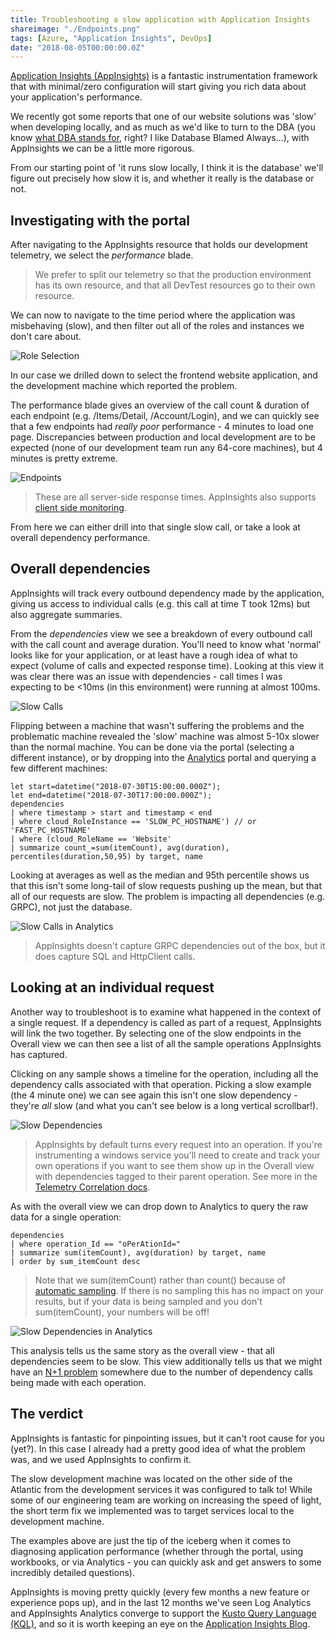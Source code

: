 ```yaml
---
title: Troubleshooting a slow application with Application Insights
shareimage: "./Endpoints.png"
tags: [Azure, "Application Insights", DevOps]
date: "2018-08-05T00:00:00.0Z"
---
```


[Application Insights (AppInsights)][application insights] is a fantastic instrumentation framework that with minimal/zero configuration will start giving you rich data about your application's performance.

We recently got some reports that one of our website solutions was 'slow' when developing locally, and as much as we'd like to turn to the DBA (you know [what DBA stands for], right? I like Database Blamed Always...), with AppInsights we can be a little more rigorous.

From our starting point of 'it runs slow locally, I think it is the database' we'll figure out precisely how slow it is, and whether it really is the database or not.

<!--more-->

## Investigating with the portal

After navigating to the AppInsights resource that holds our development telemetry, we select the _performance_ blade.

> We prefer to split our telemetry so that the production environment has its own resource, and that all DevTest resources go to their own resource.

We can now to navigate to the time period where the application was misbehaving (slow), and then filter out all of the roles and instances we don't care about.

![Role Selection](./RoleSelection.png)

In our case we drilled down to select the frontend website application, and the development machine which reported the problem.

The performance blade gives an overview of the call count & duration of each endpoint (e.g. /Items/Detail, /Account/Login), and we can quickly see that a few endpoints had _really poor_ performance - 4 minutes to load one page. Discrepancies between production and local development are to be expected (none of our development team run any 64-core machines), but 4 minutes is pretty extreme.

![Endpoints](./Endpoints.png)

> These are all server-side response times. AppInsights also supports [client side monitoring].

From here we can either drill into that single slow call, or take a look at overall dependency performance.

## Overall dependencies

AppInsights will track every outbound dependency made by the application, giving us access to individual calls (e.g. this call at time T took 12ms) but also aggregate summaries.

From the _dependencies_ view we see a breakdown of every outbound call with the call count and average duration. You'll need to know what 'normal' looks like for your application, or at least have a rough idea of what to expect (volume of calls and expected response time). Looking at this view it was clear there was an issue with dependencies - call times I was expecting to be <10ms (in this environment) were running at almost 100ms.

![Slow Calls](./SlowCalls.png)

Flipping between a machine that wasn't suffering the problems and the problematic machine revealed the 'slow' machine was almost 5-10x slower than the normal machine. You can be done via the portal (selecting a different instance), or by dropping into the [Analytics] portal and querying a few different machines:

```
let start=datetime("2018-07-30T15:00:00.000Z");
let end=datetime("2018-07-30T17:00:00.000Z");
dependencies
| where timestamp > start and timestamp < end
| where cloud_RoleInstance == 'SLOW_PC_HOSTNAME') // or 'FAST_PC_HOSTNAME'
| where (cloud_RoleName == 'Website'
| summarize count_=sum(itemCount), avg(duration), percentiles(duration,50,95) by target, name
```

Looking at averages as well as the median and 95th percentile shows us that this isn't some long-tail of slow requests pushing up the mean, but that all of our requests are slow. The problem is impacting all dependencies (e.g. GRPC), not just the database.

![Slow Calls in Analytics](./SlowCallsAnalytics.png)

> AppInsights doesn't capture GRPC dependencies out of the box, but it does capture SQL and HttpClient calls.

## Looking at an individual request

Another way to troubleshoot is to examine what happened in the context of a single request. If a dependency is called as part of a request, AppInsights will link the two together. By selecting one of the slow endpoints in the Overall view we can then see a list of all the sample operations AppInsights has captured.

Clicking on any sample shows a timeline for the operation, including all the dependency calls associated with that operation. Picking a slow example (the 4 minute one) we can see again this isn't one slow dependency - they're _all_ slow (and what you can't see below is a long vertical scrollbar!).

![Slow Dependencies](./SlowDependencies.png)

> AppInsights by default turns every request into an operation. If you're instrumenting a windows service you'll need to create and track your own operations if you want to see them show up in the Overall view with dependencies tagged to their parent operation. See more in the [Telemetry Correlation docs].

As with the overall view we can drop down to Analytics to query the raw data for a single operation:

```
dependencies
| where operation_Id == "oPerAtionId="
| summarize sum(itemCount), avg(duration) by target, name
| order by sum_itemCount desc
```

> Note that we sum(itemCount) rather than count() because of [automatic sampling]. If there is no sampling this has no impact on your results, but if your data is being sampled and you don't sum(itemCount), your numbers will be off!

![Slow Dependencies in Analytics](./SlowDependenciesAnalytics.png)

This analysis tells us the same story as the overall view - that all dependencies seem to be slow. This view additionally tells us that we might have an [N+1 problem] somewhere due to the number of dependency calls being made with each operation.

## The verdict

AppInsights is fantastic for pinpointing issues, but it can't root cause for you (yet?). In this case I already had a pretty good idea of what the problem was, and we used AppInsights to confirm it.

The slow development machine was located on the other side of the Atlantic from the development services it was configured to talk to! While some of our engineering team are working on increasing the speed of light, the short term fix we implemented was to target services local to the development machine.

The examples above are just the tip of the iceberg when it comes to diagnosing application performance (whether through the portal, using workbooks, or via Analytics - you can quickly ask and get answers to some incredibly detailed questions).

AppInsights is moving pretty quickly (every few months a new feature or experience pops up), and in the last 12 months we've seen Log Analytics and AppInsights Analytics converge to support the [Kusto Query Language (KQL)][kusto query language], and so it is worth keeping an eye on the [Application Insights Blog].

[application insights]: https://docs.microsoft.com/en-gb/azure/application-insights/app-insights-overview
[what dba stands for]: http://michaelcorey.com/blog/what-does-dba-really-mean/
[client side monitoring]: https://docs.microsoft.com/en-us/azure/application-insights/app-insights-javascript
[analytics]: https://docs.microsoft.com/en-gb/azure/application-insights/app-insights-analytics
[telemetry correlation docs]: https://docs.microsoft.com/en-us/azure/application-insights/application-insights-correlation
[automatic sampling]: https://docs.microsoft.com/en-us/azure/application-insights/app-insights-sampling
[n+1 problem]: https://www.brentozar.com/archive/2018/07/common-entity-framework-problems-n-1/
[kusto query language]: https://www.pluralsight.com/courses/kusto-query-language-kql-from-scratch
[application insights blog]: https://azure.microsoft.com/en-gb/blog/tag/application-insights/
